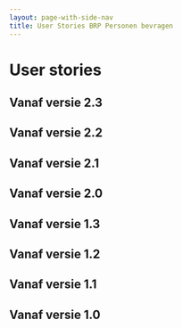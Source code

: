 ```yaml
---
layout: page-with-side-nav
title: User Stories BRP Personen bevragen
---
```


# User stories

## Vanaf versie 2.3



## Vanaf versie 2.2



## Vanaf versie 2.1



## Vanaf versie 2.0



## Vanaf versie 1.3



## Vanaf versie 1.2



## Vanaf versie 1.1



## Vanaf versie 1.0



